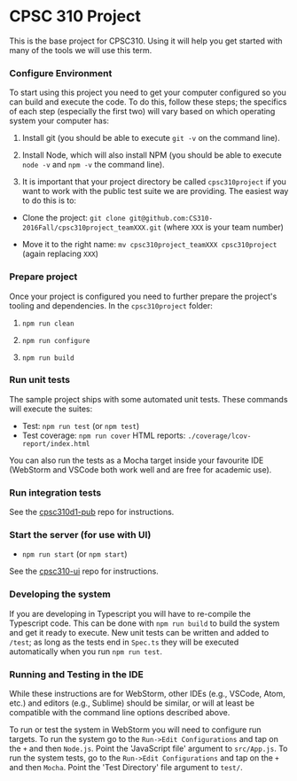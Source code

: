 # CPSC 310 Project

This is the base project for CPSC310. Using it will help you get started with many of the tools we will use this term.

### Configure Environment

To start using this project you need to get your computer configured so you can build and execute the code. To do this, follow these steps; the specifics of each step (especially the first two) will vary based on which operating system your computer has:

1. Install git (you should be able to execute ```git -v``` on the command line).

1. Install Node, which will also install NPM (you should be able to execute ```node -v``` and ```npm -v``` the command line).

1. It is important that your project directory be called ```cpsc310project``` if you want to work with the public test suite we are providing. The easiest way to do this is to:
  
 * Clone the project: ```git clone git@github.com:CS310-2016Fall/cpsc310project_teamXXX.git``` (where ```XXX``` is your team number)
 
 * Move it to the right name: ```mv cpsc310project_teamXXX cpsc310project``` (again replacing ```XXX```)


### Prepare project

Once your project is configured you need to further prepare the project's tooling and dependencies. In the ```cpsc310project``` folder:

1. ```npm run clean```

1. ```npm run configure```

1. ```npm run build```

### Run unit tests

The sample project ships with some automated unit tests. These commands will execute the suites:
 
* Test: ```npm run test``` (or ```npm test```)
* Test coverage: ```npm run cover``` HTML reports: ```./coverage/lcov-report/index.html```

You can also run the tests as a Mocha target inside your favourite IDE (WebStorm and VSCode both work well and are free for academic use).

### Run integration tests

See the [cpsc310d1-pub](https://github.com/CS310-2016Fall/cpsc310d1-pub) repo for instructions.

### Start the server (for use with UI)

* ```npm run start``` (or ```npm start```)

See the [cpsc310-ui](https://github.com/CS310-2016Fall/cpsc310ui) repo for instructions.

### Developing the system

If you are developing in Typescript you will have to re-compile the Typescript code. This can be done with ```npm run build``` to build the system and get it ready to execute. New unit tests can be written and added to ```/test```; as long as the tests end in ```Spec.ts``` they will be executed automatically when you run ```npm run test```.

### Running and Testing in the IDE

While these instructions are for WebStorm, other IDEs (e.g., VSCode, Atom, etc.) and editors (e.g., Sublime) should be similar, or will at least be compatible with the command line options described above.

To run or test the system in WebStorm you will need to configure run targets. To run the system go to the ```Run->Edit Configurations``` and tap on the ```+``` and then ```Node.js```. Point the 'JavaScript file' argument to ```src/App.js```. To run the system tests, go to the ```Run->Edit Configurations``` and tap on the ```+``` and then ```Mocha```. Point the 'Test Directory' file argument to ```test/```.


